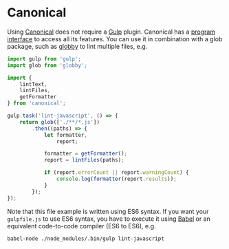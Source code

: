 # Canonical

Using [Canonical](https://github.com/gajus/canonical) does not require a [Gulp](http://gulpjs.com/) plugin. Canonical has a [program interface](https://github.com/gajus/canonical#program-interface) to access all its features. You can use it in combination with a glob package, such as [globby](https://www.npmjs.com/package/globby) to lint multiple files, e.g.

```js
import gulp from 'gulp';
import glob from 'globby';

import {
    lintText,
    lintFiles,
    getFormatter
} from 'canonical';

gulp.task('lint-javascript', () => {
    return glob(['./**/*.js'])
        .then((paths) => {
            let formatter,
                report;

            formatter = getFormatter();
            report = lintFiles(paths);

            if (report.errorCount || report.warningCount) {
                console.log(formatter(report.results));
            }
        });
});
```

Note that this file example is written using ES6 syntax. If you want your `gulpfile.js` to use ES6 syntax, you have to execute it using [Babel](babeljs.io) or an equivalent code-to-code compiler (ES6 to ES6), e.g.

```sh
babel-node ./node_modules/.bin/gulp lint-javascript
```
